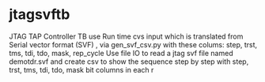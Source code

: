 # jtagsvftb
JTAG TAP Controller TB use Run time cvs input which is translated from Serial vector format (SVF) , via gen_svf_csv.py with these colums: step, trst, tms, tdi, tdo, mask, rep_cycle  Use file IO to read  a jtag svf file named demotdr.svf and create csv to show the sequence step by step with step, trst, tms, tdi, tdo, mask bit columns in each r
